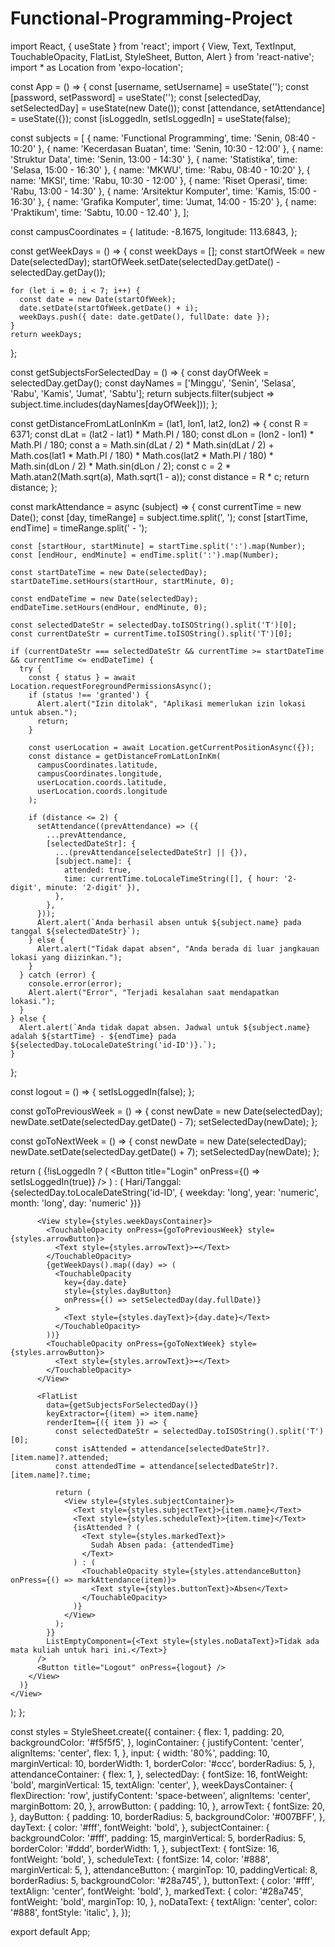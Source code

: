 # Functional-Programming-Project
import React, { useState } from 'react';
import { View, Text, TextInput, TouchableOpacity, FlatList, StyleSheet, Button, Alert } from 'react-native';
import * as Location from 'expo-location';

const App = () => {
  const [username, setUsername] = useState('');
  const [password, setPassword] = useState('');
  const [selectedDay, setSelectedDay] = useState(new Date());
  const [attendance, setAttendance] = useState({});
  const [isLoggedIn, setIsLoggedIn] = useState(false);

  const subjects = [
    { name: 'Functional Programming', time: 'Senin, 08:40 - 10:20' },
    { name: 'Kecerdasan Buatan', time: 'Senin, 10:30 - 12:00' },
    { name: 'Struktur Data', time: 'Senin, 13:00 - 14:30' },
    { name: 'Statistika', time: 'Selasa, 15:00 - 16:30' },
    { name: 'MKWU', time: 'Rabu, 08:40 - 10:20' },
    { name: 'MKSI', time: 'Rabu, 10:30 - 12:00' },
    { name: 'Riset Operasi', time: 'Rabu, 13:00 - 14:30' },
    { name: 'Arsitektur Komputer', time: 'Kamis, 15:00 - 16:30' },
    { name: 'Grafika Komputer', time: 'Jumat, 14:00 - 15:20' },
    { name: 'Praktikum', time: 'Sabtu, 10.00 - 12.40' },
  ];

  const campusCoordinates = {
    latitude: -8.1675,
    longitude: 113.6843,
  };

  const getWeekDays = () => {
    const weekDays = [];
    const startOfWeek = new Date(selectedDay);
    startOfWeek.setDate(selectedDay.getDate() - selectedDay.getDay());

    for (let i = 0; i < 7; i++) {
      const date = new Date(startOfWeek);
      date.setDate(startOfWeek.getDate() + i);
      weekDays.push({ date: date.getDate(), fullDate: date });
    }
    return weekDays;
  };

  const getSubjectsForSelectedDay = () => {
    const dayOfWeek = selectedDay.getDay();
    const dayNames = ['Minggu', 'Senin', 'Selasa', 'Rabu', 'Kamis', 'Jumat', 'Sabtu'];
    return subjects.filter(subject => subject.time.includes(dayNames[dayOfWeek]));
  };

  const getDistanceFromLatLonInKm = (lat1, lon1, lat2, lon2) => {
    const R = 6371;
    const dLat = (lat2 - lat1) * Math.PI / 180;
    const dLon = (lon2 - lon1) * Math.PI / 180;
    const a = Math.sin(dLat / 2) * Math.sin(dLat / 2) +
              Math.cos(lat1 * Math.PI / 180) * Math.cos(lat2 * Math.PI / 180) *
              Math.sin(dLon / 2) * Math.sin(dLon / 2);
    const c = 2 * Math.atan2(Math.sqrt(a), Math.sqrt(1 - a));
    const distance = R * c;
    return distance;
  };

  const markAttendance = async (subject) => {
    const currentTime = new Date();
    const [day, timeRange] = subject.time.split(', ');
    const [startTime, endTime] = timeRange.split(' - ');

    const [startHour, startMinute] = startTime.split(':').map(Number);
    const [endHour, endMinute] = endTime.split(':').map(Number);

    const startDateTime = new Date(selectedDay);
    startDateTime.setHours(startHour, startMinute, 0);

    const endDateTime = new Date(selectedDay);
    endDateTime.setHours(endHour, endMinute, 0);

    const selectedDateStr = selectedDay.toISOString().split('T')[0];
    const currentDateStr = currentTime.toISOString().split('T')[0];

    if (currentDateStr === selectedDateStr && currentTime >= startDateTime && currentTime <= endDateTime) {
      try {
        const { status } = await Location.requestForegroundPermissionsAsync();
        if (status !== 'granted') {
          Alert.alert("Izin ditolak", "Aplikasi memerlukan izin lokasi untuk absen.");
          return;
        }

        const userLocation = await Location.getCurrentPositionAsync({});
        const distance = getDistanceFromLatLonInKm(
          campusCoordinates.latitude,
          campusCoordinates.longitude,
          userLocation.coords.latitude,
          userLocation.coords.longitude
        );

        if (distance <= 2) {
          setAttendance((prevAttendance) => ({
            ...prevAttendance,
            [selectedDateStr]: {
              ...(prevAttendance[selectedDateStr] || {}),
              [subject.name]: {
                attended: true,
                time: currentTime.toLocaleTimeString([], { hour: '2-digit', minute: '2-digit' }),
              },
            },
          }));
          Alert.alert(`Anda berhasil absen untuk ${subject.name} pada tanggal ${selectedDateStr}`);
        } else {
          Alert.alert("Tidak dapat absen", "Anda berada di luar jangkauan lokasi yang diizinkan.");
        }
      } catch (error) {
        console.error(error);
        Alert.alert("Error", "Terjadi kesalahan saat mendapatkan lokasi.");
      }
    } else {
      Alert.alert(`Anda tidak dapat absen. Jadwal untuk ${subject.name} adalah ${startTime} - ${endTime} pada ${selectedDay.toLocaleDateString('id-ID')}.`);
    }
  };

  const logout = () => {
    setIsLoggedIn(false);
  };

  const goToPreviousWeek = () => {
    const newDate = new Date(selectedDay);
    newDate.setDate(selectedDay.getDate() - 7);
    setSelectedDay(newDate);
  };

  const goToNextWeek = () => {
    const newDate = new Date(selectedDay);
    newDate.setDate(selectedDay.getDate() + 7);
    setSelectedDay(newDate);
  };

  return (
    <View style={styles.container}>
      {!isLoggedIn ? (
        <View style={styles.loginContainer}>
          <TextInput
            placeholder="Username"
            value={username}
            onChangeText={setUsername}
            style={styles.input}
          />
          <TextInput
            placeholder="Password"
            value={password}
            onChangeText={setPassword}
            secureTextEntry
            style={styles.input}
          />
          <Button title="Login" onPress={() => setIsLoggedIn(true)} />
        </View>
      ) : (
        <View style={styles.attendanceContainer}>
          <Text style={styles.selectedDay}>
            Hari/Tanggal: {selectedDay.toLocaleDateString('id-ID', { weekday: 'long', year: 'numeric', month: 'long', day: 'numeric' })}
          </Text>

          <View style={styles.weekDaysContainer}>
            <TouchableOpacity onPress={goToPreviousWeek} style={styles.arrowButton}>
              <Text style={styles.arrowText}>⬅️</Text>
            </TouchableOpacity>
            {getWeekDays().map((day) => (
              <TouchableOpacity
                key={day.date}
                style={styles.dayButton}
                onPress={() => setSelectedDay(day.fullDate)}
              >
                <Text style={styles.dayText}>{day.date}</Text>
              </TouchableOpacity>
            ))}
            <TouchableOpacity onPress={goToNextWeek} style={styles.arrowButton}>
              <Text style={styles.arrowText}>➡️</Text>
            </TouchableOpacity>
          </View>

          <FlatList
            data={getSubjectsForSelectedDay()}
            keyExtractor={(item) => item.name}
            renderItem={({ item }) => {
              const selectedDateStr = selectedDay.toISOString().split('T')[0];
              const isAttended = attendance[selectedDateStr]?.[item.name]?.attended;
              const attendedTime = attendance[selectedDateStr]?.[item.name]?.time;

              return (
                <View style={styles.subjectContainer}>
                  <Text style={styles.subjectText}>{item.name}</Text>
                  <Text style={styles.scheduleText}>{item.time}</Text>
                  {isAttended ? (
                    <Text style={styles.markedText}>
                      Sudah Absen pada: {attendedTime}
                    </Text>
                  ) : (
                    <TouchableOpacity style={styles.attendanceButton} onPress={() => markAttendance(item)}>
                      <Text style={styles.buttonText}>Absen</Text>
                    </TouchableOpacity>
                  )}
                </View>
              );
            }}
            ListEmptyComponent={<Text style={styles.noDataText}>Tidak ada mata kuliah untuk hari ini.</Text>}
          />
          <Button title="Logout" onPress={logout} />
        </View>
      )}
    </View>
  );
};

const styles = StyleSheet.create({
  container: {
    flex: 1,
    padding: 20,
    backgroundColor: '#f5f5f5',
  },
  loginContainer: {
    justifyContent: 'center',
    alignItems: 'center',
    flex: 1,
  },
  input: {
    width: '80%',
    padding: 10,
    marginVertical: 10,
    borderWidth: 1,
    borderColor: '#ccc',
    borderRadius: 5,
  },
  attendanceContainer: {
    flex: 1,
  },
  selectedDay: {
    fontSize: 16,
    fontWeight: 'bold',
    marginVertical: 15,
    textAlign: 'center',
  },
  weekDaysContainer: {
    flexDirection: 'row',
    justifyContent: 'space-between',
    alignItems: 'center',
    marginBottom: 20,
  },
  arrowButton: {
    padding: 10,
  },
  arrowText: {
    fontSize: 20,
  },
  dayButton: {
    padding: 10,
    borderRadius: 5,
    backgroundColor: '#007BFF',
  },
  dayText: {
    color: '#fff',
    fontWeight: 'bold',
  },
  subjectContainer: {
    backgroundColor: '#fff',
    padding: 15,
    marginVertical: 5,
    borderRadius: 5,
    borderColor: '#ddd',
    borderWidth: 1,
  },
  subjectText: {
    fontSize: 16,
    fontWeight: 'bold',
  },
  scheduleText: {
    fontSize: 14,
    color: '#888',
    marginVertical: 5,
  },
  attendanceButton: {
    marginTop: 10,
    paddingVertical: 8,
    borderRadius: 5,
    backgroundColor: '#28a745',
  },
  buttonText: {
    color: '#fff',
    textAlign: 'center',
    fontWeight: 'bold',
  },
  markedText: {
    color: '#28a745',
    fontWeight: 'bold',
    marginTop: 10,
  },
  noDataText: {
    textAlign: 'center',
    color: '#888',
    fontStyle: 'italic',
  },
});

export default App;

